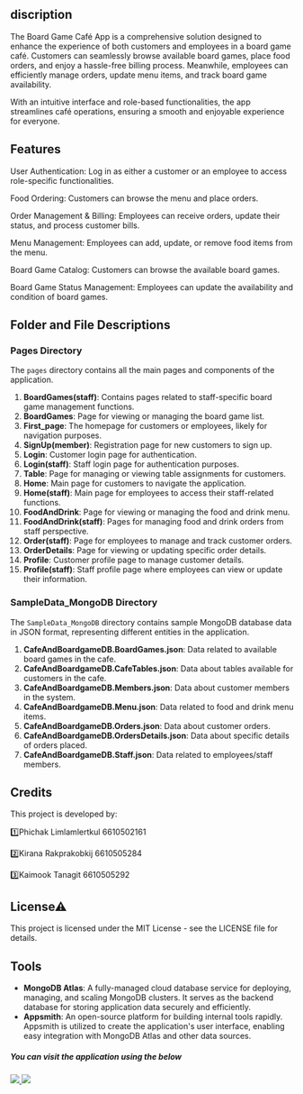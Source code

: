 ## discription

The Board Game Café App is a comprehensive solution designed to enhance the experience of both customers and employees in a board game café. Customers can seamlessly browse available board games, place food orders, and enjoy a hassle-free billing process. Meanwhile, employees can efficiently manage orders, update menu items, and track board game availability.

With an intuitive interface and role-based functionalities, the app streamlines café operations, ensuring a smooth and enjoyable experience for everyone.

## Features

User Authentication: Log in as either a customer or an employee to access role-specific functionalities.

Food Ordering: Customers can browse the menu and place orders.

Order Management & Billing: Employees can receive orders, update their status, and process customer bills.

Menu Management: Employees can add, update, or remove food items from the menu.

Board Game Catalog: Customers can browse the available board games.

Board Game Status Management: Employees can update the availability and condition of board games.

## Folder and File Descriptions

### Pages Directory

The `pages` directory contains all the main pages and components of the application.

1. **BoardGames(staff)**: Contains pages related to staff-specific board game management functions.
2. **BoardGames**: Page for viewing or managing the board game list.
3. **First_page**: The homepage for customers or employees, likely for navigation purposes.
4. **SignUp(member)**: Registration page for new customers to sign up.
5. **Login**: Customer login page for authentication.
6. **Login(staff)**: Staff login page for authentication purposes.
7. **Table**: Page for managing or viewing table assignments for customers.
8. **Home**: Main page for customers to navigate the application.
9. **Home(staff)**: Main page for employees to access their staff-related functions.
10. **FoodAndDrink**: Page for viewing or managing the food and drink menu.
11. **FoodAndDrink(staff)**: Pages for managing food and drink orders from staff perspective.
12. **Order(staff)**: Page for employees to manage and track customer orders.
13. **OrderDetails**: Page for viewing or updating specific order details.
14. **Profile**: Customer profile page to manage customer details.
15. **Profile(staff)**: Staff profile page where employees can view or update their information.

### SampleData_MongoDB Directory
The `SampleData_MongoDB` directory contains sample MongoDB database data in JSON format, representing different entities in the application.

1. **CafeAndBoardgameDB.BoardGames.json**: Data related to available board games in the cafe.
2. **CafeAndBoardgameDB.CafeTables.json**: Data about tables available for customers in the cafe.
3. **CafeAndBoardgameDB.Members.json**: Data about customer members in the system.
4. **CafeAndBoardgameDB.Menu.json**: Data related to food and drink menu items.
5. **CafeAndBoardgameDB.Orders.json**: Data about customer orders.
6. **CafeAndBoardgameDB.OrdersDetails.json**: Data about specific details of orders placed.
7. **CafeAndBoardgameDB.Staff.json**: Data related to employees/staff members.

## Credits
This project is developed by:

1️⃣Phichak Limlamlertkul 6610502161

2️⃣Kirana Rakprakobkij 6610505284

3️⃣Kaimook Tanagit 6610505292

## License⚠
This project is licensed under the MIT License - see the LICENSE file for details.

## Tools
- **MongoDB Atlas**: A fully-managed cloud database service for deploying, managing, and scaling MongoDB clusters. It serves as the backend database for storing application data securely and efficiently.
- **Appsmith**: An open-source platform for building internal tools rapidly. Appsmith is utilized to create the application's user interface, enabling easy integration with MongoDB Atlas and other data sources.

##### You can visit the application using the below 

###### [![](https://assets.appsmith.com/git-sync/Buttons.svg) ](https://app.appsmith.com/applications/67c45521e836f11c3fa21a66/pages/67c45521e836f11c3fa21a68) [![](https://assets.appsmith.com/git-sync/Buttons2.svg)](https://app.appsmith.com/applications/67c45521e836f11c3fa21a66/pages/67c45521e836f11c3fa21a68/edit)
